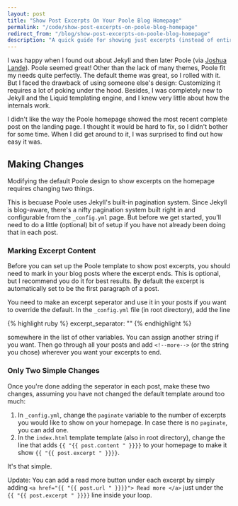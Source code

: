 ```yaml
---
layout: post
title: "Show Post Excerpts On Your Poole Blog Homepage"
permalink: "/code/show-post-excerpts-on-poole-blog-homepage"
redirect_from: "/blog/show-post-excerpts-on-poole-blog-homepage"
description: "A quick guide for showing just excerpts (instead of entire blog posts) on a Poole-based Jekyll blog site."
---
```


I was happy when I found out about Jekyll and then later Poole (via [Joshua Lande](http://joshualande.com/jekyll-github-pages-poole/)). Poole seemed great! Other than the lack of many themes, Poole fit my needs quite perfectly. The default theme was great, so I rolled with it. But I faced the drawback of using someone else's design: Customizing it requires a lot of poking under the hood. Besides, I was completely new to Jekyll and the Liquid templating engine, and I knew very little about how the internals work.

I didn't like the way the Poole homepage showed the most recent complete post on the landing page. I thought it would be hard to fix, so I didn't bother for some time. When I did get around to it, I was surprised to find out how easy it was.

<!--more-->

## Making Changes

Modifying the default Poole design to show excerpts on the homepage requires changing two things.

This is becuase Poole uses Jekyll's built-in pagination system. Since Jekyll is blog-aware, there's a nifty pagination system built right in and configurable from the `_config.yml` page. But before we get started, you'll need to do a little (optional) bit of setup if you have not already been doing that in each post.

### Marking Excerpt Content

Before you can set up the Poole template to show post excerpts, you should need to mark in your blog posts where the excerpt ends. This is optional, but I recommend you do it for best results. By default the excerpt is automatically set to be the first paragraph of a post.

You need to make an excerpt seperator and use it in your posts if you want to override the default. In the `_config.yml` file (in root directory), add the line 

{% highlight ruby %}
excerpt_separator: "<!--more-->"
{% endhighlight %}

somewhere in the list of other variables. You can assign another string if you want. Then go through all your posts and add `<!--more-->` (or the string you chose) wherever you want your excerpts to end.

### Only Two Simple Changes

Once you're done adding the seperator in each post, make these two changes, assuming you have not changed the default template around too much:

1. In `_config.yml`, change the `paginate` variable to the number of excerpts you would like to show on your homepage. In case there is no `paginate`, you can add one.
2. In the `index.html` template template (also in root directory), change the line that adds `{{ "{{ post.content " }}}}` to your homepage to make it show `{{ "{{ post.excerpt " }}}}`.

It's that simple.

Update: You can add a read more button under each excerpt by simply adding `<a href="{{ "{{ post.url " }}}}"> Read more </a>` just under the `{{ "{{ post.excerpt " }}}}` line inside your loop.
